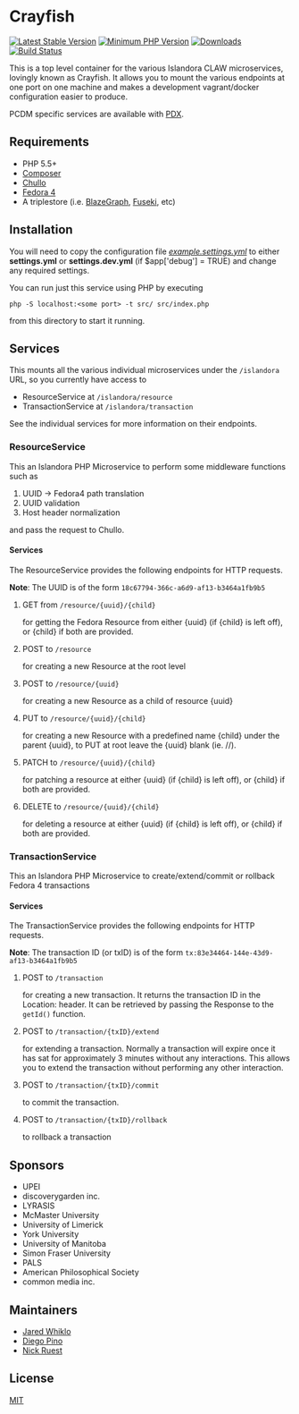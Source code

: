 # Crayfish 

[![Latest Stable Version](https://img.shields.io/packagist/v/Islandora/crayfish.svg?style=flat-square)](https://packagist.org/packages/islandora/crayfish)
[![Minimum PHP Version](https://img.shields.io/badge/php-%3E%3D%205.5-8892BF.svg?style=flat-square)](https://php.net/)
[![Downloads](https://img.shields.io/packagist/dt/islandora/crayfish.svg?style=flat-square)](https://packagist.org/packages/islandora/crayfish)
[![Build Status](https://travis-ci.org/Islandora-CLAW/Crayfish.svg?branch=master)](https://travis-ci.org/Islandora-CLAW/Crayfish)

This is a top level container for the various Islandora CLAW microservices, lovingly known as Crayfish. It allows you to mount the various endpoints at one port on one machine and makes a development vagrant/docker configuration easier to produce.

PCDM specific services are available with [PDX](https://github.com/Islandora-CLAW/PDX).

## Requirements

* PHP 5.5+
* [Composer](https://getcomposer.org/)
* [Chullo](https://github.com/Islandora-CLAW/chullo)
* [Fedora 4](https://github.com/fcrepo4/fcrepo4)
* A triplestore (i.e. [BlazeGraph](https://www.blazegraph.com/download/), [Fuseki](https://jena.apache.org/documentation/fuseki2/), etc)

## Installation

You will need to copy the configuration file [_example.settings.yml_](config/example.settings.yml) to either **settings.yml** or **settings.dev.yml** (if $app['debug'] = TRUE) and change any required settings.

You can run just this service using PHP by executing 

```
php -S localhost:<some port> -t src/ src/index.php
```
from this directory to start it running.

## Services

This mounts all the various individual microservices under the `/islandora` URL, so you currently have access to 

* ResourceService at `/islandora/resource`
* TransactionService at `/islandora/transaction`

See the individual services for more information on their endpoints.

### ResourceService

This an Islandora PHP Microservice to perform some middleware functions such as

1. UUID -> Fedora4 path translation
2. UUID validation
3. Host header normalization

and pass the request to Chullo.

#### Services

The ResourceService provides the following endpoints for HTTP requests. 

**Note**: The UUID is of the form `18c67794-366c-a6d9-af13-b3464a1fb9b5`

1. GET from `/resource/{uuid}/{child}`

    for getting the Fedora Resource from either {uuid} (if {child} is left off), or {child} if both are provided.
    

1. POST to `/resource`

    for creating a new Resource at the root level

2. POST to `/resource/{uuid}`

    for creating a new Resource as a child of resource {uuid}

3. PUT to `/resource/{uuid}/{child}`

    for creating a new Resource with a predefined name {child} under the parent {uuid}, to PUT at root leave the {uuid} blank (ie. //).

1. PATCH to `/resource/{uuid}/{child}`

    for patching a resource at either {uuid} (if {child} is left off), or {child} if both are provided.
    
2. DELETE to `/resource/{uuid}/{child}`

    for deleting a resource at either {uuid} (if {child} is left off), or {child} if both are provided.

### TransactionService

This an Islandora PHP Microservice to create/extend/commit or rollback Fedora 4 transactions

#### Services

The TransactionService provides the following endpoints for HTTP requests. 

**Note**: The transaction ID (or txID) is of the form `tx:83e34464-144e-43d9-af13-b3464a1fb9b5`

1. POST to `/transaction`

    for creating a new transaction. It returns the transaction ID in the Location: header. It can be retrieved by passing the Response to the `getId()` function.
    
2. POST to `/transaction/{txID}/extend`

    for extending a transaction. Normally a transaction will expire once it has sat for approximately 3 minutes without any interactions. This allows you to extend the transaction without performing any other interaction.
    
3. POST to `/transaction/{txID}/commit`

    to commit the transaction.
    
4. POST to `/transaction/{txID}/rollback`

    to rollback a transaction

## Sponsors

* UPEI
* discoverygarden inc.
* LYRASIS
* McMaster University
* University of Limerick
* York University
* University of Manitoba
* Simon Fraser University
* PALS
* American Philosophical Society
* common media inc.

## Maintainers

* [Jared Whiklo](https://github.com/whikloj)
* [Diego Pino](https://github.com/diegopino)
* [Nick Ruest](https://github.com/ruebot)

## License

[MIT](https://opensource.org/licenses/MIT)

